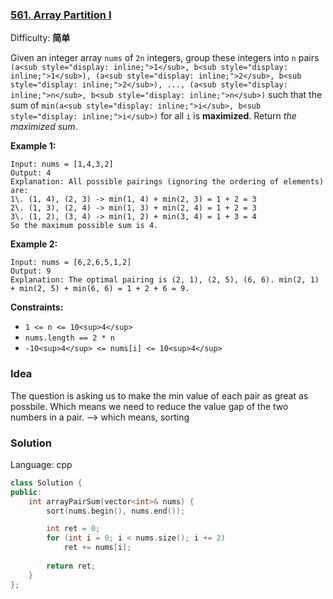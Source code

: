 ### [561\. Array Partition I](https://leetcode-cn.com/problems/array-partition-i/)

Difficulty: **简单**


Given an integer array `nums` of `2n` integers, group these integers into `n` pairs `(a<sub style="display: inline;">1</sub>, b<sub style="display: inline;">1</sub>), (a<sub style="display: inline;">2</sub>, b<sub style="display: inline;">2</sub>), ..., (a<sub style="display: inline;">n</sub>, b<sub style="display: inline;">n</sub>)` such that the sum of `min(a<sub style="display: inline;">i</sub>, b<sub style="display: inline;">i</sub>)` for all `i` is **maximized**. Return _the maximized sum_.

**Example 1:**

```
Input: nums = [1,4,3,2]
Output: 4
Explanation: All possible pairings (ignoring the ordering of elements) are:
1\. (1, 4), (2, 3) -> min(1, 4) + min(2, 3) = 1 + 2 = 3
2\. (1, 3), (2, 4) -> min(1, 3) + min(2, 4) = 1 + 2 = 3
3\. (1, 2), (3, 4) -> min(1, 2) + min(3, 4) = 1 + 3 = 4
So the maximum possible sum is 4.
```

**Example 2:**

```
Input: nums = [6,2,6,5,1,2]
Output: 9
Explanation: The optimal pairing is (2, 1), (2, 5), (6, 6). min(2, 1) + min(2, 5) + min(6, 6) = 1 + 2 + 6 = 9.
```

**Constraints:**

*   `1 <= n <= 10<sup>4</sup>`
*   `nums.length == 2 * n`
*   `-10<sup>4</sup> <= nums[i] <= 10<sup>4</sup>`


### Idea
The question is asking us to make the min value of each pair as great as possbile.
Which means we need to reduce the value gap of the two numbers in a pair.
--> which means, sorting

### Solution

Language: cpp

```cpp
class Solution {
public:
    int arrayPairSum(vector<int>& nums) {
        sort(nums.begin(), nums.end());

        int ret = 0;
        for (int i = 0; i < nums.size(); i += 2)
            ret += nums[i];
        
        return ret;
    }
};
```
